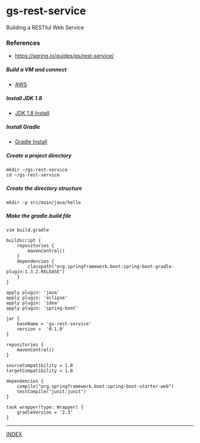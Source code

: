 # gs-rest-service
Building a RESTful Web Service

### References
* https://spring.io/guides/gs/rest-service/

##### Build a VM and connect
* [AWS](../docs/aws-vm.md)

##### Install JDK 1.8
* [JDK 1.8 Install](../docs/jdk-1.8-install.md)

##### Install Gradle
* [Gradle Install](../docs/gradle-install.md)

##### Create a project directory
    mkdir ~/gs-rest-service
    cd ~/gs-rest-service

##### Create the directory structure
    mkdir -p src/main/java/hello 

##### Make the gradle.build file
    vim build.gradle
```
buildscript {
    repositories {
        mavenCentral()
    }
    dependencies {
        classpath("org.springframework.boot:spring-boot-gradle-plugin:1.3.2.RELEASE")
    }
}

apply plugin: 'java'
apply plugin: 'eclipse'
apply plugin: 'idea'
apply plugin: 'spring-boot'

jar {
    baseName = 'gs-rest-service'
    version =  '0.1.0'
}

repositories {
    mavenCentral()
}

sourceCompatibility = 1.8
targetCompatibility = 1.8

dependencies {
    compile("org.springframework.boot:spring-boot-starter-web")
    testCompile("junit:junit")
}

task wrapper(type: Wrapper) {
    gradleVersion = '2.3'
}
```




* * *
[INDEX](../README.md)
